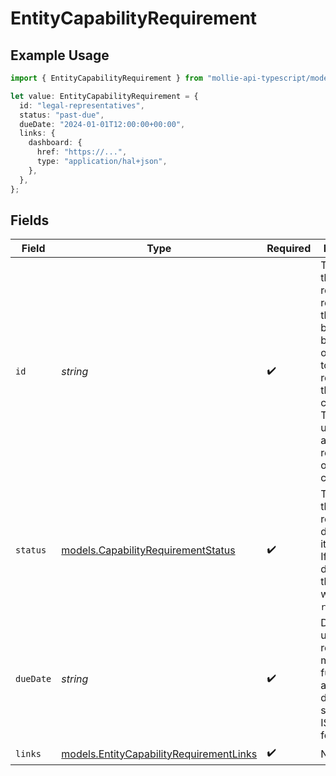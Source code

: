 # EntityCapabilityRequirement

## Example Usage

```typescript
import { EntityCapabilityRequirement } from "mollie-api-typescript/models";

let value: EntityCapabilityRequirement = {
  id: "legal-representatives",
  status: "past-due",
  dueDate: "2024-01-01T12:00:00+00:00",
  links: {
    dashboard: {
      href: "https://...",
      type: "application/hal+json",
    },
  },
};
```

## Fields

| Field                                                                                                                                                                                              | Type                                                                                                                                                                                               | Required                                                                                                                                                                                           | Description                                                                                                                                                                                        | Example                                                                                                                                                                                            |
| -------------------------------------------------------------------------------------------------------------------------------------------------------------------------------------------------- | -------------------------------------------------------------------------------------------------------------------------------------------------------------------------------------------------- | -------------------------------------------------------------------------------------------------------------------------------------------------------------------------------------------------- | -------------------------------------------------------------------------------------------------------------------------------------------------------------------------------------------------- | -------------------------------------------------------------------------------------------------------------------------------------------------------------------------------------------------- |
| `id`                                                                                                                                                                                               | *string*                                                                                                                                                                                           | :heavy_check_mark:                                                                                                                                                                                 | The name of this requirement, referring to the task to be fulfilled by the organization<br/>to enable or re-enable the capability. The name is unique among other requirements<br/>of the same capability. | legal-representatives                                                                                                                                                                              |
| `status`                                                                                                                                                                                           | [models.CapabilityRequirementStatus](../models/capabilityrequirementstatus.md)                                                                                                                     | :heavy_check_mark:                                                                                                                                                                                 | The status of the requirement depends on its due date.<br/>If no due date is given, the status will be `requested`.                                                                                | past-due                                                                                                                                                                                           |
| `dueDate`                                                                                                                                                                                          | *string*                                                                                                                                                                                           | :heavy_check_mark:                                                                                                                                                                                 | Due date until the requirement must be fulfilled, if any. The date is shown in ISO-8601 format.                                                                                                    | 2024-01-01T12:00:00+00:00                                                                                                                                                                          |
| `links`                                                                                                                                                                                            | [models.EntityCapabilityRequirementLinks](../models/entitycapabilityrequirementlinks.md)                                                                                                           | :heavy_check_mark:                                                                                                                                                                                 | N/A                                                                                                                                                                                                |                                                                                                                                                                                                    |